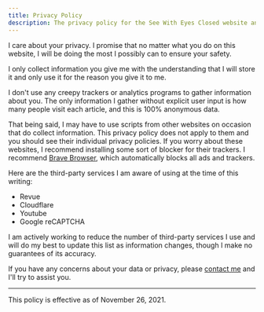 ```yaml
---
title: Privacy Policy
description: The privacy policy for the See With Eyes Closed website and blog.
---
```


I care about your privacy. I promise that no matter what you do on this website, I will be doing the most I possibly can to ensure your safety.

I only collect information you give me with the understanding that I will store it and only use it for the reason you give it to me.

I don't use any creepy trackers or analytics programs to gather information about you. The only information I gather without explicit user input is how many people visit each article, and this is 100% anonymous data.

That being said, I may have to use scripts from other websites on occasion that do collect information. This privacy policy does not apply to them and you should see their individual privacy policies. If you worry about these websites, I recommend installing some sort of blocker for their trackers. I recommend [Brave Browser](https://brave.com), which automatically blocks all ads and trackers.

Here are the third-party services I am aware of using at the time of this writing:

- Revue
- Cloudflare
- Youtube
- Google reCAPTCHA

I am actively working to reduce the number of third-party services I use and will do my best to update this list as information changes, though I make no guarantees of its accuracy.

If you have any concerns about your data or privacy, please [contact me](/contact/) and I'll try to assist you.

---

This policy is effective as of November 26, 2021.
